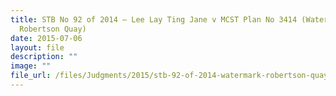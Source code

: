 ```yaml
---
title: STB No 92 of 2014 – Lee Lay Ting Jane v MCST Plan No 3414 (Watermark
  Robertson Quay)
date: 2015-07-06
layout: file
description: ""
image: ""
file_url: /files/Judgments/2015/stb-92-of-2014-watermark-robertson-quay.pdf
---
```

